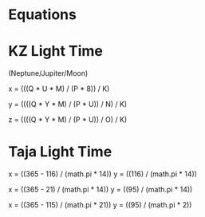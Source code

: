 # Equations

# KZ Light Time

(Neptune/Jupiter/Moon)

x = (((Q * U * M) / (P * 8)) / K)

y = ((((Q * Y * M) / (P * U)) / N) / K)

z = ((((Q * Y * M) / (P * U)) / O) / K)

# Taja Light Time

x = ((365 - 116) / (math.pi * 14))
y = ((116) / (math.pi * 14))

x = ((365 - 21) / (math.pi * 14))
y = ((95) / (math.pi * 14))

x = ((365 - 115) / (math.pi * 21))
y = ((95) / (math.pi * 2))
